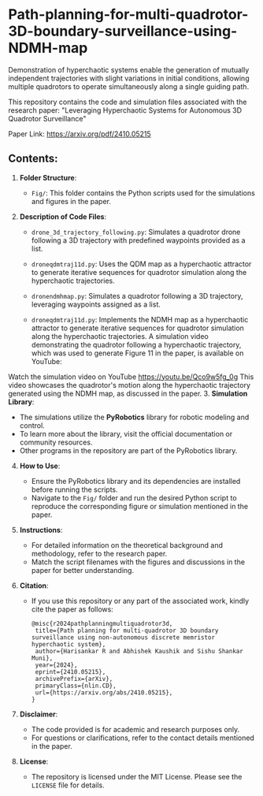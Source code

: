 # Path-planning-for-multi-quadrotor-3D-boundary-surveillance-using-NDMH-map
Demonstration of hyperchaotic systems enable the generation of mutually independent trajectories with slight variations in initial conditions, allowing multiple quadrotors to operate simultaneously along a single guiding path.




This repository contains the code and simulation files associated with the research paper:
"Leveraging Hyperchaotic Systems for Autonomous 3D Quadrotor Surveillance"

Paper Link:
https://arxiv.org/pdf/2410.05215

Contents:
---------
1. **Folder Structure**:
   - `Fig/`: This folder contains the Python scripts used for the simulations and figures in the paper.

2. **Description of Code Files**:
   - `drone_3d_trajectory_following.py`: Simulates a quadrotor drone following a 3D trajectory with predefined waypoints provided as a list.
   - `droneqdmtraj11d.py`: Uses the QDM map as a hyperchaotic attractor to generate iterative sequences for quadrotor simulation along the hyperchaotic trajectories.

   - `dronendmhmap.py`: Simulates a quadrotor following a 3D trajectory, leveraging waypoints assigned as a list.
   - `droneqdmtraj11d.py`: Implements the NDMH map as a hyperchaotic attractor to generate iterative sequences for quadrotor simulation along the hyperchaotic trajectories.
A simulation video demonstrating the quadrotor following a hyperchaotic trajectory, which was used to generate Figure 11 in the paper, is available on YouTube:

Watch the simulation video on YouTube
https://youtu.be/Qco9w5fg_0g
This video showcases the quadrotor's motion along the hyperchaotic trajectory generated using the NDMH map, as discussed in the paper.
3. **Simulation Library**:
   - The simulations utilize the **PyRobotics** library for robotic modeling and control.
   - To learn more about the library, visit the official documentation or community resources.
   - Other programs in the repository are part of the PyRobotics library.

4. **How to Use**:
   - Ensure the PyRobotics library and its dependencies are installed before running the scripts.
   - Navigate to the `Fig/` folder and run the desired Python script to reproduce the corresponding figure or simulation mentioned in the paper.

5. **Instructions**:
   - For detailed information on the theoretical background and methodology, refer to the research paper.
   - Match the script filenames with the figures and discussions in the paper for better understanding.

6. **Citation**:
   - If you use this repository or any part of the associated work, kindly cite the paper as follows:

     ```
     @misc{r2024pathplanningmultiquadrotor3d,
      title={Path planning for multi-quadrotor 3D boundary surveillance using non-autonomous discrete memristor hyperchaotic system}, 
      author={Harisankar R and Abhishek Kaushik and Sishu Shankar Muni},
      year={2024},
      eprint={2410.05215},
      archivePrefix={arXiv},
      primaryClass={nlin.CD},
      url={https://arxiv.org/abs/2410.05215}, 
     }
     ```

7. **Disclaimer**:
   - The code provided is for academic and research purposes only.
   - For questions or clarifications, refer to the contact details mentioned in the paper.

8. **License**:
   - The repository is licensed under the MIT License. Please see the `LICENSE` file for details.

